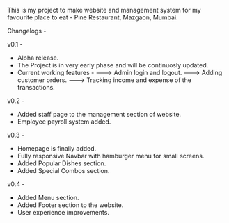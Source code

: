 This is my project to make website and management system for my favourite place to eat - Pine Restaurant, Mazgaon, Mumbai.

Changelogs - 

v0.1 -
- Alpha release.
- The Project is in very early phase and will be continuosly updated.
- Current working features -
    ---> Admin login and logout.
    ---> Adding customer orders.
    ---> Tracking income and expense of the transactions.

v0.2 -
- Added staff page to the management section of website.
- Employee payroll system added.

v0.3 -
- Homepage is finally added.
- Fully responsive Navbar with hamburger menu for small screens.
- Added Popular Dishes section.
- Added Special Combos section.

v0.4 -
- Added Menu section.
- Added Footer section to the website.
- User experience improvements.